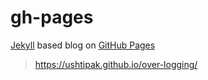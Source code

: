 # gh-pages

[Jekyll](https://jekyllrb.com/) based blog on [GitHub Pages](https://pages.github.com/)
> https://ushtipak.github.io/over-logging/

